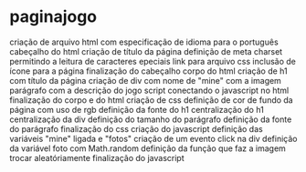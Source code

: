 # paginajogo
criação de arquivo html com especificação de idioma para o português
  cabeçalho do html
    criação de título da página
    definição de meta charset permitindo a leitura de caracteres epeciais
    link para arquivo css
    inclusão de ícone para a página
  finalização do cabeçalho
  corpo do html
    criação de h1 com título da página
    criação de div com nome de "mine" com a imagem
    parágrafo com a descrição do jogo
    script conectando o javascript no html
finalização do corpo e do html
criação de css
  definição de cor de fundo da página com uso de rgb
  definição da fonte do h1
  centralização do h1
  centralização da div
  definição do tamanho do parágrafo
  definição da fonte do parágrafo
finalização do css
criação do javascript
  definição das variáveis "mine" ligada e "fotos"
  criação de um evento click na div
  definição da variável foto com Math.random
  definição da função que faz a imagem trocar aleatóriamente
finalização do javascript
